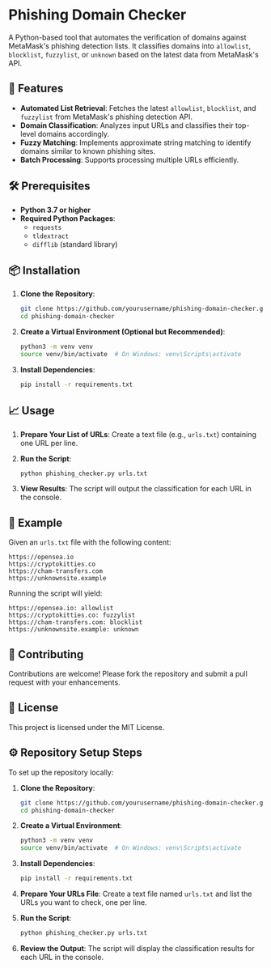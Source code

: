 # Phishing Domain Checker

A Python-based tool that automates the verification of domains against MetaMask's phishing detection lists. It classifies domains into `allowlist`, `blocklist`, `fuzzylist`, or `unknown` based on the latest data from MetaMask's API.

## 🚀 Features

- **Automated List Retrieval**: Fetches the latest `allowlist`, `blocklist`, and `fuzzylist` from MetaMask's phishing detection API.
- **Domain Classification**: Analyzes input URLs and classifies their top-level domains accordingly.
- **Fuzzy Matching**: Implements approximate string matching to identify domains similar to known phishing sites.
- **Batch Processing**: Supports processing multiple URLs efficiently.

## 🛠️ Prerequisites

- **Python 3.7 or higher**
- **Required Python Packages**:
  - `requests`
  - `tldextract`
  - `difflib` (standard library)

## 📦 Installation

1. **Clone the Repository**:
   ```bash
   git clone https://github.com/yourusername/phishing-domain-checker.git
   cd phishing-domain-checker
   ```

2. **Create a Virtual Environment (Optional but Recommended)**:
   ```bash
   python3 -m venv venv
   source venv/bin/activate  # On Windows: venv\Scripts\activate
   ```

3. **Install Dependencies**:
   ```bash
   pip install -r requirements.txt
   ```

## 📈 Usage

1. **Prepare Your List of URLs**:
   Create a text file (e.g., `urls.txt`) containing one URL per line.

2. **Run the Script**:
   ```bash
   python phishing_checker.py urls.txt
   ```

3. **View Results**:
   The script will output the classification for each URL in the console.

## 🧪 Example

Given an `urls.txt` file with the following content:

```text
https://opensea.io
https://cryptokitties.co
https://cham-transfers.com
https://unknownsite.example
```

Running the script will yield:

```text
https://opensea.io: allowlist
https://cryptokitties.co: fuzzylist
https://cham-transfers.com: blocklist
https://unknownsite.example: unknown
```

## 🤝 Contributing

Contributions are welcome! Please fork the repository and submit a pull request with your enhancements.

## 📄 License

This project is licensed under the MIT License. 

## ⚙️ Repository Setup Steps

To set up the repository locally:

1. **Clone the Repository**:
   ```bash
   git clone https://github.com/yourusername/phishing-domain-checker.git
   cd phishing-domain-checker
   ```

2. **Create a Virtual Environment**:
   ```bash
   python3 -m venv venv
   source venv/bin/activate  # On Windows: venv\Scripts\activate
   ```

3. **Install Dependencies**:
   ```bash
   pip install -r requirements.txt
   ```

4. **Prepare Your URLs File**:
   Create a text file named `urls.txt` and list the URLs you want to check, one per line.

5. **Run the Script**:
   ```bash
   python phishing_checker.py urls.txt
   ```

6. **Review the Output**:
   The script will display the classification results for each URL in the console.